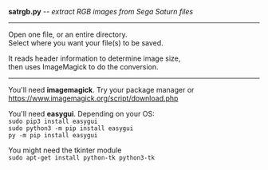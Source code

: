 **satrgb.py** -- *extract RGB images from Sega Saturn files*  

---

Open one file, or an entire directory.  
Select where you want your file(s) to be saved.  

It reads header information to determine image size,  
then uses ImageMagick to do the conversion.  

---

You'll need **imagemagick**.  Try your package manager or  
https://www.imagemagick.org/script/download.php  

You'll need **easygui**.  Depending on your OS:  
    `sudo pip3 install easygui`  
    `sudo python3 -m pip install easygui`  
    `py -m pip install easygui`  

You might need the tkinter module  
    `sudo apt-get install python-tk python3-tk`  
